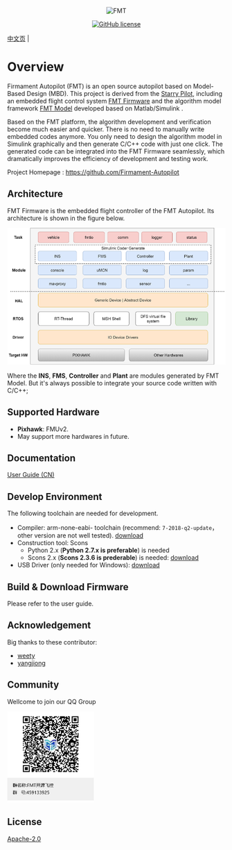 <p align="center"><img width="160" src="https://github.com/Firmament-Autopilot/FMT_Firmware/blob/master/figures/logo.png" alt=FMT logo"></p>

<p align="center">
  <a href="/LICENSE"><img src="https://img.shields.io/badge/license-Apache--2.0-brightgreen" alt="GitHub license" /></a>
</p>

[中文页](README_cn.md) |

Overview
============================
Firmament Autopilot (FMT) is an open source autopilot based on Model-Based Design (MBD). This project is derived from the [Starry Pilot](https://github.com/JcZou/StarryPilot), including an embedded flight control system [FMT Firmware](https://github.com/Firmament-Autopilot/FMT_Firmware) and the algorithm model framework [FMT Model](https://github.com/FirmamentPilot/FMT_Model) developed based on Matlab/Simulink .

Based on the FMT platform, the algorithm development and verification become much easier and quicker. There is no need to manually write embedded codes anymore. You only need to design the algorithm model in Simulink graphically and then generate C/C++ code with just one click. The generated code can be integrated into the FMT Firmware seamlessly, which dramatically improves the efficiency of development and testing work.

Project Homepage : https://github.com/Firmament-Autopilot

## Architecture
FMT Firmware is the embedded flight controller of the FMT Autopilot. Its architecture is shown in the figure below.

![fmt_structure](figures/fmt_struct.png)

Where the **INS**, **FMS**, **Controller** and **Plant** are modules generated by FMT Model. But it's always possible to integrate your source code written with C/C++;

## Supported Hardware
- **Pixhawk**: FMUv2.
-  May support more hardwares in future. 

## Documentation
[User Guide (CN)](https://github.com/FirmamentPilot/fmt_user_guide_cn)

## Develop Environment
The following toolchain are needed for development.

- Compiler: arm-none-eabi- toolchain (recommend: `7-2018-q2-update`，other version are not well tested). [download](https://developer.arm.com/tools-and-software/open-source-software/developer-tools/gnu-toolchain/gnu-rm/downloads)
- Construction tool: Scons
  - Python 2.x (**Python 2.7.x is preferable**) is needed
  - Scons 2.x (**Scons 2.3.6 is prederable**) is needed: [download](https://sourceforge.net/projects/scons/files/scons/2.3.6/)
- USB Driver (only needed for Windows): [download](https://www.st.com/en/development-tools/stsw-stm32102.html)
  
## Build & Download Firmware
Please refer to the user guide.

## Acknowledgement
Big thanks to these contributor:
- [weety](https://github.com/weety)
- [yangjiong](https://github.com/yangjion)

## Community
Wellcome to join our QQ Group
<p align="left"><img width="200" src="figures/QR_code.png" alt=QR code"></p>
  
## License
[Apache-2.0](./LICENSE)
